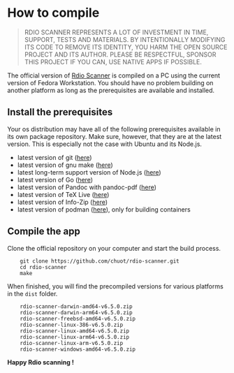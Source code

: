 # How to compile

> RDIO SCANNER REPRESENTS A LOT OF INVESTMENT IN TIME, SUPPORT, TESTS AND MATERIALS. BY INTENTIONALLY MODIFYING ITS CODE TO REMOVE ITS IDENTITY, YOU HARM THE OPEN SOURCE PROJECT AND ITS AUTHOR. PLEASE BE RESPECTFUL, SPONSOR THIS PROJECT IF YOU CAN, USE NATIVE APPS IF POSSIBLE.

The official version of [Rdio Scanner](https://github.com/chuot/rdio-scanner) is compiled on a PC using the current version of Fedora Workstation. You should have no problem building on another platform as long as the prerequisites are available and installed.

## Install the prerequisites

Your os distribution may have all of the following prerequisites available in its own package repository. Make sure, however, that they are at the latest version. This is especially not the case with Ubuntu and its Node.js.

- latest version of git ([here](https://git-scm.com/downloads))
- latest version of gnu make ([here](https://www.gnu.org/software/make/))
- latest long-term support version of Node.js ([here](https://nodejs.org/en/))
- latest version of Go ([here](https://go.dev/dl/))
- latest version of Pandoc with pandoc-pdf ([here](https://pandoc.org/installing.html))
- latest version of TeX Live ([here](https://www.tug.org/texlive/))
- latest version of Info-Zip ([here](http://infozip.sourceforge.net/))
- latest version of podman ([here](https://podman.io/)), only for building containers

## Compile the app

Clone the official repository on your computer and start the build process.

        git clone https://github.com/chuot/rdio-scanner.git
        cd rdio-scanner
        make

When finished, you will find the precompiled versions for various platforms in the `dist` folder.

        rdio-scanner-darwin-amd64-v6.5.0.zip
        rdio-scanner-darwin-arm64-v6.5.0.zip
        rdio-scanner-freebsd-amd64-v6.5.0.zip
        rdio-scanner-linux-386-v6.5.0.zip
        rdio-scanner-linux-amd64-v6.5.0.zip
        rdio-scanner-linux-arm64-v6.5.0.zip
        rdio-scanner-linux-arm-v6.5.0.zip
        rdio-scanner-windows-amd64-v6.5.0.zip

**Happy Rdio scanning !**